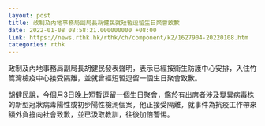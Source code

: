 ```yaml
---
layout: post
title: 政制及內地事務局副局長胡健民就短暫逗留生日聚會致歉
date: 2022-01-08 08:58:21.000000000 +08:00
link: https://news.rthk.hk/rthk/ch/component/k2/1627904-20220108.htm
categories: rthk
---
```


政制及內地事務局副局長胡健民發表聲明，表示已經按衞生防護中心安排，入住竹篙灣檢疫中心接受隔離，並就曾經短暫逗留一個生日聚會致歉。

胡健民說，今個月3日晚上短暫逗留一個生日聚會，鑑於有出席者涉及變異病毒株的新型冠狀病毒陽性或初步陽性檢測個案，他正接受隔離，就事件為抗疫工作帶來額外負擔向社會致歉，並已汲取教訓，往後加倍警惕。
